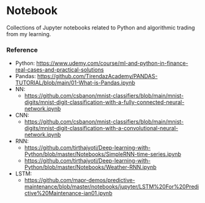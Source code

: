 # Notebook

Collections of Jupyter notebooks related to Python and algorithmic trading from my learning.

### Reference
- Python: https://www.udemy.com/course/ml-and-python-in-finance-real-cases-and-practical-solutions
- Pandas: https://github.com/TirendazAcademy/PANDAS-TUTORIAL/blob/main/01-What-is-Pandas.ipynb
- NN:
  - https://github.com/csbanon/mnist-classifiers/blob/main/mnist-digits/mnist-digit-classification-with-a-fully-connected-neural-network.ipynb
- CNN:
  - https://github.com/csbanon/mnist-classifiers/blob/main/mnist-digits/mnist-digit-classification-with-a-convolutional-neural-network.ipynb
- RNN:
  - https://github.com/tirthajyoti/Deep-learning-with-Python/blob/master/Notebooks/SimpleRNN-time-series.ipynb
  - https://github.com/tirthajyoti/Deep-learning-with-Python/blob/master/Notebooks/Weather-RNN.ipynb
- LSTM:
  - https://github.com/mapr-demos/predictive-maintenance/blob/master/notebooks/jupyter/LSTM%20For%20Predictive%20Maintenance-ian01.ipynb

